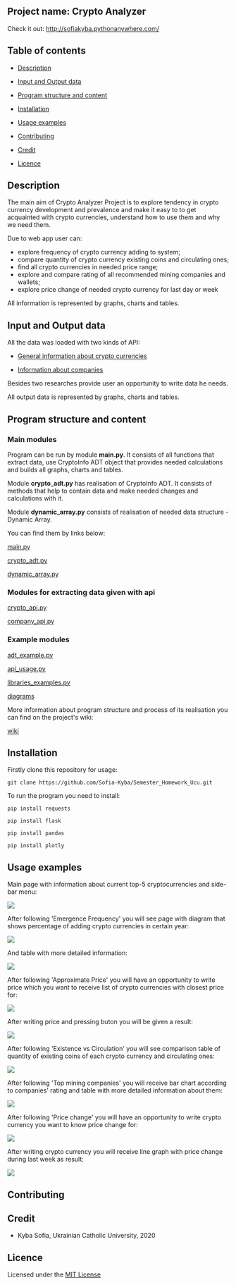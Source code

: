 ## Project name: Crypto Analyzer

Check it out:
http://sofiakyba.pythonanywhere.com/

## Table of contents

* [Description](#Description)

* [Input and Output data](#Input-and-Output-Data)

* [Program structure and content](#Program-structure-and-content)

* [Installation](#Installation)

* [Usage examples](#Usage-examples)

* [Contributing](#Contributing)

* [Credit](#Credit)

* [Licence](#Licence)



## Description

The main aim of Crypto Analyzer Project is to explore tendency
in crypto currency development and prevalence and make it easy to to get acquainted with crypto currencies,
understand how to use them and why we need them.

Due to web app user can:
* explore frequency of crypto currency adding to system;
* compare quantity of crypto currency existing coins and circulating ones;
* find all crypto currencies in needed price range;
* explore and compare rating of all recommended mining companies and wallets;
* explore price change of needed crypto currency for last day or week

All information is represented by graphs, charts and tables.

## Input and Output data

All the data was loaded with two kinds of API:

* [General information about crypto currencies](https://coinmarketcap.com/api/documentation/v1/#operation/getV1CryptocurrencyListingsLatest)
 
* [Information about companies](https://min-api.cryptocompare.com/data/recommended/all)
 
 Besides two researches provide user an opportunity to write data he needs.
 
 All output data is represented by graphs, charts and tables.
 
 ## Program structure and content
 
 ### Main modules
 Program can be run by module **main.py**. It consists of all functions that extract data, use CryptoInfo ADT object that provides needed calculations and builds  all graphs, charts and tables.
 
 Module **crypto_adt.py** has realisation of CryptoInfo ADT. It consists of methods that help to contain data and make needed changes and calculations with it.
 
 Module **dynamic_array.py** consists of realisation of needed data structure - Dynamic Array.
 
 You can find them by links below:
 
 [main.py](https://github.com/Sofia-Kyba/Semester_Homework_Ucu/blob/master/modules/main.py)
 
 [crypto_adt.py](https://github.com/Sofia-Kyba/Semester_Homework_Ucu/blob/master/modules/crypto_adt.py)
 
 [dynamic_array.py](https://github.com/Sofia-Kyba/Semester_Homework_Ucu/blob/master/modules/dynamic_array.py)
 
 ### Modules for extracting data given with api
 
 [crypto_api.py](https://github.com/Sofia-Kyba/Semester_Homework_Ucu/blob/master/api/crypto_api.py)
 
 [company_api.py](https://github.com/Sofia-Kyba/Semester_Homework_Ucu/blob/master/api/company_api.py)
 
 
 ### Example modules
 
 [adt_example.py](https://github.com/Sofia-Kyba/Semester_Homework_Ucu/blob/master/examples/adt_example.py)
 
 [api_usage.py](https://github.com/Sofia-Kyba/Semester_Homework_Ucu/blob/master/examples/api_usage.py)
 
 [libraries_examples.py](https://github.com/Sofia-Kyba/Semester_Homework_Ucu/blob/master/examples/libraries_examples.py)
 
 [diagrams](https://github.com/Sofia-Kyba/Semester_Homework_Ucu/tree/master/diagrams)
 
 
 More information about program structure and process of its realisation you can find on the project's wiki:
 
 [wiki](https://github.com/Sofia-Kyba/Semester_Homework_Ucu/wiki)
 

## Installation

Firstly clone this repository for usage:

`git clone https://github.com/Sofia-Kyba/Semester_Homework_Ucu.git`

To run the program you need to install:

`pip install requests`

`pip install flask`

`pip install pandas`

`pip install plotly`

## Usage examples

Main page with information about current top-5 cryptocurrencies and side-bar menu:

![](https://github.com/Sofia-Kyba/Semester_Homework_Ucu/blob/master/usage_examples/main_page.png)

After following 'Emergence Frequency' you will see page with diagram that shows percentage of adding crypto currencies in certain year:

![](https://github.com/Sofia-Kyba/Semester_Homework_Ucu/blob/master/usage_examples/emergence1.png)

And table with more detailed information:

![](https://github.com/Sofia-Kyba/Semester_Homework_Ucu/blob/master/usage_examples/emergence2.png)

After following 'Approximate Price' you will have an opportunity to write price which you want to receive list of crypto currencies with closest price for:

![](https://github.com/Sofia-Kyba/Semester_Homework_Ucu/blob/master/usage_examples/approximate_price.png)

After writing price and pressing buton you will be given a result:

![](https://github.com/Sofia-Kyba/Semester_Homework_Ucu/blob/master/usage_examples/approximate_price_answer.png)

After following 'Existence vs Circulation' you will see comparison table of quantity of existing coins of each crypto currency and circulating ones:

![](https://github.com/Sofia-Kyba/Semester_Homework_Ucu/blob/master/usage_examples/existence_circulation2.png)

After following 'Top mining companies' you will receive bar chart according to companies' rating and table with more detailed information about them: 

![](https://github.com/Sofia-Kyba/Semester_Homework_Ucu/blob/master/usage_examples/maining_companies.png)

After following 'Price change' you will have an opportunity to write crypto currency you want to know price change for:

![](https://github.com/Sofia-Kyba/Semester_Homework_Ucu/blob/master/usage_examples/price_change.png)

After writing crypto currency you will receive line graph with price change during last week as result:

![](https://github.com/Sofia-Kyba/Semester_Homework_Ucu/blob/master/usage_examples/price_change_answer.png)

## Contributing

## Credit

* Kyba Sofia, Ukrainian Catholic University, 2020

## Licence

Licensed under the [MIT License](LICENSE)
